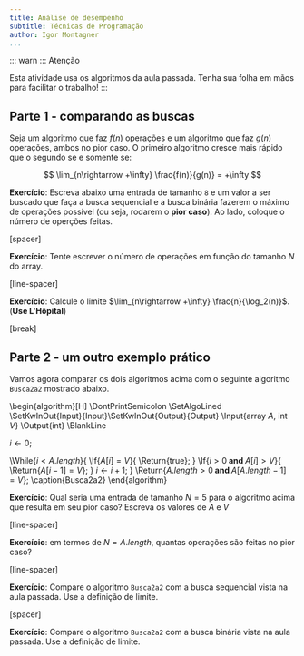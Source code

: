 ```yaml
---
title: Análise de desempenho
subtitle: Técnicas de Programação
author: Igor Montagner
...
```


::: warn :::
Atenção

Esta atividade usa os algoritmos da aula passada. Tenha sua folha em mãos para facilitar o trabalho!
:::

## Parte 1 - comparando as buscas

Seja um algoritmo que faz $f(n)$ operações e um algoritmo que faz $g(n)$ operações, ambos no pior caso. O primeiro algoritmo cresce mais rápido que o segundo se e somente se:

$$
\lim_{n\rightarrow +\infty} \frac{f(n)}{g(n)} = +\infty
$$

**Exercício**: Escreva abaixo uma entrada de tamanho `8` e um valor a ser buscado que faça a busca sequencial e a busca binária fazerem o máximo de operações possível (ou seja, rodarem o **pior caso**). Ao lado, coloque o número de operções feitas. 

[spacer]

**Exercício**: Tente escrever o número de operações em função do tamanho $N$ do array.

[line-spacer]

**Exercício**: Calcule o limite $\lim_{n\rightarrow +\infty} \frac{n}{\log_2(n)}$. (**Use L'Hôpital**)

[break]

## Parte 2 - um outro exemplo prático

Vamos agora comparar os dois algoritmos acima com o seguinte algoritmo `Busca2a2` mostrado abaixo.

\begin{algorithm}[H]
\DontPrintSemicolon
\SetAlgoLined
\SetKwInOut{Input}{Input}\SetKwInOut{Output}{Output}
\Input{array $A$, int $V$}
\Output{int}
\BlankLine

$i \gets 0$;

\While{$i < A.length$}{
    \If{$A[i] = V$}{
        \Return{true};
    }
    \If{$i > 0 \textbf{ and } A[i] > V$}{
        \Return{$A[i-1] = V$};
    }
    $i \gets i + 1$;
}
\Return{$A.length > 0 \textbf{ and } A[A.length - 1] = V$};
\caption{Busca2a2}
\end{algorithm} 

**Exercício**: Qual seria uma entrada de tamanho $N=5$ para o algoritmo acima que resulta em seu pior caso? Escreva os valores de $A$ e $V$

[line-spacer]

**Exercício**: em termos de $N=A.length$, quantas operações são feitas no pior caso?

[line-spacer]

**Exercício**: Compare o algoritmo `Busca2a2` com a busca sequencial vista na aula passada. Use a definição de limite. 

[spacer]

**Exercício**: Compare o algoritmo `Busca2a2` com a busca binária vista na aula passada. Use a definição de limite. 
